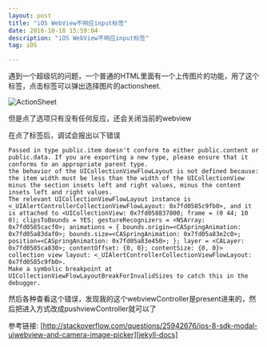 ```yaml
---
layout: post
title: "iOS WebView不响应input标签"
date: 2016-10-18 15:59:04 
description: "iOS WebView不响应input标签"
tag: iOS

---
```


遇到一个超级坑的问题，一个普通的HTML里面有一个上传图片的功能，用了这个标签，点击标签可以弹出选择图片的actionsheet.

![ActionSheet](http://img.blog.csdn.net/20161018160427673 "Photo Library")

但是点了选项只有没有任何反应，还会关闭当前的webview 

在点了标签后，调试会报出以下错误


	Passed in type public.item doesn't conform to either public.content or public.data. If you are exporting a new type, please ensure that it conforms to an appropriate parent type.
	the behavior of the UICollectionViewFlowLayout is not defined because:
	the item width must be less than the width of the UICollectionView minus the section insets left and right values, minus the content insets left and right values.
	The relevant UICollectionViewFlowLayout instance is <_UIAlertControllerCollectionViewFlowLayout: 0x7fd0585c9fb0>, and it is attached to <UICollectionView: 0x7fd058837800; frame = (0 44; 10 0); clipsToBounds = YES; gestureRecognizers = <NSArray: 0x7fd0585cacf0>; animations = { bounds.origin=<CASpringAnimation: 0x7fd05a83daf0>; bounds.size=<CASpringAnimation: 0x7fd05a83e2c0>; position=<CASpringAnimation: 0x7fd05a83e450>; }; layer = <CALayer: 0x7fd0585ca830>; contentOffset: {0, 0}; contentSize: {0, 0}> collection view layout: <_UIAlertControllerCollectionViewFlowLayout: 0x7fd0585c9fb0>.
	Make a symbolic breakpoint at UICollectionViewFlowLayoutBreakForInvalidSizes to catch this in the debugger.


然后各种查看这个错误，发现我的这个webviewController是present进来的，然后把进入方式改成pushviewController就可以了

参考链接: [http://stackoverflow.com/questions/25942676/ios-8-sdk-modal-uiwebview-and-camera-image-picker][jekyll-docs]


[jekyll-docs]: http://stackoverflow.com/questions/25942676/ios-8-sdk-modal-uiwebview-and-camera-image-picker
